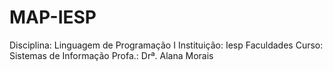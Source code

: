 # **MAP-IESP**
Disciplina: Linguagem de Programação I
Instituição: Iesp Faculdades
Curso: Sistemas de Informação
Profa.: Drª. Alana Morais
